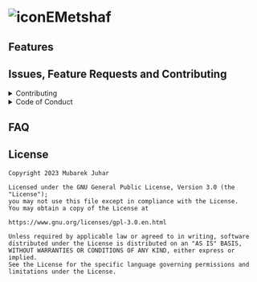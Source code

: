 # ![icon](https://github.com/emetshaf/media/blob/main/images/app-icon.png?raw=true)EMetshaf

## Features

## Issues, Feature Requests and Contributing

<details><summary>Contributing</summary>

See [CONTRIBUTING.md](./CONTRIBUTING.md).

</details>

<details><summary>Code of Conduct</summary>

See [CODE_OF_CONDUCT.md](./CODE_OF_CONDUCT.md).

</details>

## FAQ

## License

    Copyright 2023 Mubarek Juhar

    Licensed under the GNU General Public License, Version 3.0 (the "License");
    you may not use this file except in compliance with the License.
    You may obtain a copy of the License at

    https://www.gnu.org/licenses/gpl-3.0.en.html

    Unless required by applicable law or agreed to in writing, software
    distributed under the License is distributed on an "AS IS" BASIS,
    WITHOUT WARRANTIES OR CONDITIONS OF ANY KIND, either express or implied.
    See the License for the specific language governing permissions and
    limitations under the License.
